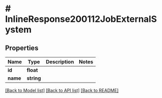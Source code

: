 # # InlineResponse200112JobExternalSystem

## Properties

Name | Type | Description | Notes
------------ | ------------- | ------------- | -------------
**id** | **float** |  |
**name** | **string** |  |

[[Back to Model list]](../../README.md#models) [[Back to API list]](../../README.md#endpoints) [[Back to README]](../../README.md)
